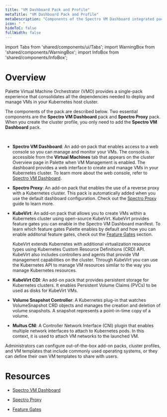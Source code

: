 ```yaml
---
title: "VM Dashboard Pack and Profile"
metaTitle: "VM Dashboard Pack and Profile"
metaDescription: "Components of the Spectro VM Dashboard integrated pack."
icon: " "
hideToC: false
fullWidth: false
---
```


import Tabs from 'shared/components/ui/Tabs';
import WarningBox from 'shared/components/WarningBox';
import InfoBox from 'shared/components/InfoBox';



# Overview

Palette Virtual Machine Orchestrator (VMO) provides a single-pack experience that consolidates all the dependencies needed to deploy and manage VMs in your Kubernetes host cluster. 

The components of the pack are described below. Two essential components are the **Spectro VM Dashboard** pack and **Spectro Proxy** pack. When you create the cluster profile, you only need to add the **Spectro VM Dashboard** pack.

<br />

- **Spectro VM Dashboard**: An add-on pack that enables access to a web console so you can manage and monitor your VMs. The console is accessible from the **Virtual Machines** tab that appears on the cluster Overview page in Palette when VM Management is enabled. The dashboard provides a web interface to create and manage VMs in your Kubernetes cluster. To learn more about the web console, refer to [Spectro VM Dashboard](/vm-management/vm-packs-profiles/vm-dashboard).


- **Spectro Proxy**: An add-on pack that enables the use of a reverse proxy with a Kubernetes cluster. This pack is automatically added when you use the default dashboard configuration. Check out the [Spectro Proxy](/integrations/frp) guide to learn more. 


- **KubeVirt**: An add-on pack that allows you to create VMs within a Kubernetes cluster using open-source KubeVirt. KubeVirt provides feature gates you can enable in the Spectro VM Dashboard manifest. To learn which feature gates Palette enables by default and how you can enable additonal feature gates, check out the [Feature Gates](/vm-management#featuregates) section.

    KubeVirt extends Kubernetes with additional virtualization resource types using Kubernetes Custom Resource Definitions (CRD) API. KubeVirt also includes controllers and agents that provide VM management capabilities on the cluster. Through KubeVirt you can use the Kubernetes API to manage VM resources similar to the way you manage Kubernetes resources.     


- **KubeVirt CDI**: An add-on pack that provides persistent storage for Kubernetes clusters. It enables Persistent Volume Claims (PVCs) to be used as disks for KubeVirt VMs.


- **Volume Snapshot Controller**: A Kubernetes plug-in that watches VolumeSnapshot CRD objects and manages the creation and deletion of volume snapshots. A snapshot represents a point-in-time copy of a volume.


- **Multus CNI**: A Controller Network Interface (CNI) plugin that enables multiple network interfaces to attach to Kubernetes pods. In this context, it is used to attach VM networks to the launched VM.


Administrators can configure out-of-the-box add-on packs, cluster profiles, and VM templates that include commonly used operating systems, or they can define their own VM templates to share with users.


# Resources

- [Spectro VM Dashboard](/vm-management/vm-packs-profiles/vm-dashboard)


- [Spectro Proxy](/integrations/frp)


- [Feature Gates](/vm-management#featuregates)

<br />

<br />

<br />

<br />
